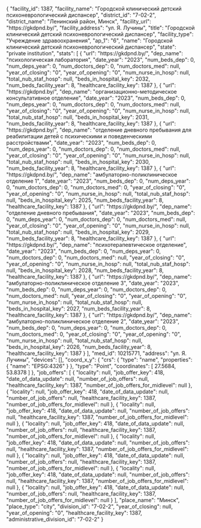{
    "facility_id": 1387,
    "facility_name": "Городской клинический детский психоневрологический диспансер",
    "district_id": "7-02-2",
    "district_name": "Ленинский район, Минск",
    "facility_url": "https:\/\/gkdpnd.by\/",
    "facility_address": "ул. Я. Лучины",
    "title": "Городской клинический детский психоневрологический диспансер",
    "facility_type": "Учреждение здравоохранения",
    "ap_1": "6",
    "name": "Городской клинический детский психоневрологический диспансер",
    "state": "private institution",
    "stats": [
        {
            "url": "https:\/\/gkdpnd.by\/",
            "dep_name": "психологическая лаборатория",
            "date_year": "2023",
            "num_beds_dep": 0,
            "num_deps_year": 0,
            "num_doctors_dep": 0,
            "num_doctors_med": null,
            "year_of_closing": "0",
            "year_of_opening": "0",
            "num_nurse_in_hosp": null,
            "total_nub_staf_hosp": null,
            "beds_in_hospital_key": 2032,
            "num_beds_facility_year": 8,
            "healthcare_facility_key": 1387
        },
        {
            "url": "https:\/\/gkdpnd.by\/",
            "dep_name": "организационно-методическое консультативное отделение",
            "date_year": "2023",
            "num_beds_dep": 0,
            "num_deps_year": 0,
            "num_doctors_dep": 0,
            "num_doctors_med": null,
            "year_of_closing": "0",
            "year_of_opening": "0",
            "num_nurse_in_hosp": null,
            "total_nub_staf_hosp": null,
            "beds_in_hospital_key": 2031,
            "num_beds_facility_year": 8,
            "healthcare_facility_key": 1387
        },
        {
            "url": "https:\/\/gkdpnd.by\/",
            "dep_name": "отделение дневного пребывания для реабилитации детей с психическими и поведенческими расстройствами",
            "date_year": "2023",
            "num_beds_dep": 0,
            "num_deps_year": 0,
            "num_doctors_dep": 0,
            "num_doctors_med": null,
            "year_of_closing": "0",
            "year_of_opening": "0",
            "num_nurse_in_hosp": null,
            "total_nub_staf_hosp": null,
            "beds_in_hospital_key": 2030,
            "num_beds_facility_year": 8,
            "healthcare_facility_key": 1387
        },
        {
            "url": "https:\/\/gkdpnd.by\/",
            "dep_name": "амбулаторно-поликлиническое отделение 1",
            "date_year": "2023",
            "num_beds_dep": 0,
            "num_deps_year": 0,
            "num_doctors_dep": 0,
            "num_doctors_med": 0,
            "year_of_closing": "0",
            "year_of_opening": "0",
            "num_nurse_in_hosp": null,
            "total_nub_staf_hosp": null,
            "beds_in_hospital_key": 2025,
            "num_beds_facility_year": 8,
            "healthcare_facility_key": 1387
        },
        {
            "url": "https:\/\/gkdpnd.by\/",
            "dep_name": "отделение дневного пребывания",
            "date_year": "2023",
            "num_beds_dep": 0,
            "num_deps_year": 0,
            "num_doctors_dep": 0,
            "num_doctors_med": null,
            "year_of_closing": "0",
            "year_of_opening": "0",
            "num_nurse_in_hosp": null,
            "total_nub_staf_hosp": null,
            "beds_in_hospital_key": 2029,
            "num_beds_facility_year": 8,
            "healthcare_facility_key": 1387
        },
        {
            "url": "https:\/\/gkdpnd.by\/",
            "dep_name": "психотерапевтическое отделение",
            "date_year": "2023",
            "num_beds_dep": 0,
            "num_deps_year": 0,
            "num_doctors_dep": 0,
            "num_doctors_med": null,
            "year_of_closing": "0",
            "year_of_opening": "0",
            "num_nurse_in_hosp": null,
            "total_nub_staf_hosp": null,
            "beds_in_hospital_key": 2028,
            "num_beds_facility_year": 8,
            "healthcare_facility_key": 1387
        },
        {
            "url": "https:\/\/gkdpnd.by\/",
            "dep_name": "амбулаторно-поликлиническое отделение 3",
            "date_year": "2023",
            "num_beds_dep": 0,
            "num_deps_year": 0,
            "num_doctors_dep": 0,
            "num_doctors_med": null,
            "year_of_closing": "0",
            "year_of_opening": "0",
            "num_nurse_in_hosp": null,
            "total_nub_staf_hosp": null,
            "beds_in_hospital_key": 2027,
            "num_beds_facility_year": 8,
            "healthcare_facility_key": 1387
        },
        {
            "url": "https:\/\/gkdpnd.by\/",
            "dep_name": "амбулаторно-поликлиническое отделение 2",
            "date_year": "2023",
            "num_beds_dep": 0,
            "num_deps_year": 0,
            "num_doctors_dep": 0,
            "num_doctors_med": 0,
            "year_of_closing": "0",
            "year_of_opening": "0",
            "num_nurse_in_hosp": null,
            "total_nub_staf_hosp": null,
            "beds_in_hospital_key": 2026,
            "num_beds_facility_year": 8,
            "healthcare_facility_key": 1387
        }
    ],
    "med_id": 10215771,
    "address": "ул. Я. Лучины",
    "devices": [],
    "coord_x_y": {
        "crs": {
            "type": "name",
            "properties": {
                "name": "EPSG:4326"
            }
        },
        "type": "Point",
        "coordinates": [
            27.5684,
            53.8378
        ]
    },
    "job_offers": [
        {
            "locality": null,
            "job_offer_key": 418,
            "date_of_data_update": null,
            "number_of_job_offers": null,
            "healthcare_facility_key": 1387,
            "number_of_job_offers_for_midlevel": null
        },
        {
            "locality": null,
            "job_offer_key": 418,
            "date_of_data_update": null,
            "number_of_job_offers": null,
            "healthcare_facility_key": 1387,
            "number_of_job_offers_for_midlevel": null
        },
        {
            "locality": null,
            "job_offer_key": 418,
            "date_of_data_update": null,
            "number_of_job_offers": null,
            "healthcare_facility_key": 1387,
            "number_of_job_offers_for_midlevel": null
        },
        {
            "locality": null,
            "job_offer_key": 418,
            "date_of_data_update": null,
            "number_of_job_offers": null,
            "healthcare_facility_key": 1387,
            "number_of_job_offers_for_midlevel": null
        },
        {
            "locality": null,
            "job_offer_key": 418,
            "date_of_data_update": null,
            "number_of_job_offers": null,
            "healthcare_facility_key": 1387,
            "number_of_job_offers_for_midlevel": null
        },
        {
            "locality": null,
            "job_offer_key": 418,
            "date_of_data_update": null,
            "number_of_job_offers": null,
            "healthcare_facility_key": 1387,
            "number_of_job_offers_for_midlevel": null
        },
        {
            "locality": null,
            "job_offer_key": 418,
            "date_of_data_update": null,
            "number_of_job_offers": null,
            "healthcare_facility_key": 1387,
            "number_of_job_offers_for_midlevel": null
        },
        {
            "locality": null,
            "job_offer_key": 418,
            "date_of_data_update": null,
            "number_of_job_offers": null,
            "healthcare_facility_key": 1387,
            "number_of_job_offers_for_midlevel": null
        }
    ],
    "place_name": "Минск",
    "place_type": "city",
    "division_id": "7-02-2",
    "year_of_closing": null,
    "year_of_opening": "0",
    "healthcare_facility_key": 1387,
    "administrative_division_id": "7-02-2"
}